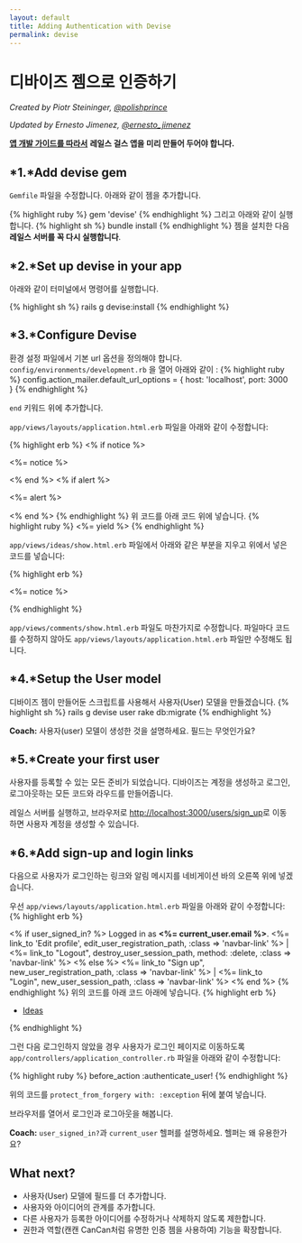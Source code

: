 ```yaml
---
layout: default
title: Adding Authentication with Devise
permalink: devise
---
```


# 디바이즈 젬으로 인증하기

*Created by Piotr Steininger, [@polishprince](https://twitter.com/polishprince)*

*Updated by Ernesto Jimenez, [@ernesto_jimenez](https://twitter.com/ernesto_jimenez)*

[**앱 개발 가이드를 따라서**](../app) **레일스 걸스 앱을 미리 만들어 두어야 합니다.**


## *1.*Add devise gem

`Gemfile` 파일을 수정합니다. 아래와 같이 젬을 추가합니다.

{% highlight ruby %}
gem 'devise'
{% endhighlight %}
그리고 아래와 같이 실행합니다.
{% highlight sh %}
bundle install
{% endhighlight %}
젬을 설치한 다음 **레일스 서버를 꼭 다시 실행합니다**.

## *2.*Set up devise in your app

아래와 같이 터미널에서 명령어를 실행합니다.

{% highlight sh %}
rails g devise:install
{% endhighlight %}


## *3.*Configure Devise

환경 설정 파일에서 기본 url 옵션을 정의해야 합니다. `config/environments/development.rb` 을 열어 아래와 같이 :
{% highlight ruby %}
   config.action_mailer.default_url_options = { host: 'localhost', port: 3000 }
{% endhighlight %}

`end` 키워드 위에 추가합니다.

`app/views/layouts/application.html.erb` 파일을 아래와 같이 수정합니다:

{% highlight erb %}
<% if notice %>
  <p class="alert alert-success"><%= notice %></p>
<% end %>
<% if alert %>
  <p class="alert alert-danger"><%= alert %></p>
<% end %>
{% endhighlight %}
위 코드를 아래 코드 위에 넣습니다.
{% highlight ruby %}
   <%= yield %>
{% endhighlight %}

`app/views/ideas/show.html.erb` 파일에서 아래와 같은 부분을 지우고 위에서 넣은 코드를 넣습니다:

{% highlight erb %}
<p id="notice"><%= notice %></p>
{% endhighlight %}

`app/views/comments/show.html.erb` 파일도 마찬가지로 수정합니다. 파일마다 코드를 수정하지 않아도 `app/views/layouts/application.html.erb` 파일만 수정해도 됩니다.

## *4.*Setup the User model

디바이즈 젬이 만들어둔 스크립트를 사용해서 사용자(User) 모델을 만들겠습니다.
{% highlight sh %}
   rails g devise user
   rake db:migrate
{% endhighlight %}

**Coach:** 사용자(user) 모델이 생성한 것을 설명하세요. 필드는 
무엇인가요?

## *5.*Create your first user

사용자를 등록할 수 있는 모든 준비가 되었습니다. 디바이즈는 계정을 생성하고 로그인, 로그아웃하는 모든 코드와 라우드를 만들어줍니다.

레일스 서버를 실행하고, 브라우저로 [http://localhost:3000/users/sign_up](http://localhost:3000/users/sign_up)로 이동하면 사용자 계정을 생성할 수 있습니다.

## *6.*Add sign-up and login links

다음으로 사용자가 로그인하는 링크와 알림 메시지를 네비게이션 바의 오른쪽 위에 넣겠습니다.

우선 `app/views/layouts/application.html.erb` 파일을 아래와 같이 수정합니다:
{% highlight erb %}
<p class="navbar-text pull-right">
<% if user_signed_in? %>
  Logged in as <strong><%= current_user.email %></strong>.
  <%= link_to 'Edit profile', edit_user_registration_path, :class => 'navbar-link' %> |
  <%= link_to "Logout", destroy_user_session_path, method: :delete, :class => 'navbar-link'  %>
<% else %>
  <%= link_to "Sign up", new_user_registration_path, :class => 'navbar-link'  %> |
  <%= link_to "Login", new_user_session_path, :class => 'navbar-link'  %>
<% end %>
{% endhighlight %}
위의 코드를 아래 코드 아래에 넣습니다.
{% highlight erb %}
<ul class="nav">
  <li class="active"><a href="/ideas">Ideas</a></li>
</ul>
{% endhighlight %}

그런 다음 로그인하지 않았을 경우 사용자가 로그인 페이지로 이동하도록 `app/controllers/application_controller.rb` 파일을 아래와 같이 수정합니다:

{% highlight ruby %}
  before_action :authenticate_user!
{% endhighlight %}

위의 코드를 `protect_from_forgery with: :exception` 뒤에 붙여 넣습니다.

브라우저를 열어서 로그인과 로그아웃을 해봅니다.

**Coach:** `user_signed_in?`과 `current_user` 헬퍼를 설명하세요. 헬퍼는 왜 유용한가요?

## What next?

* 사용자(User) 모델에 필드를 더 추가합니다.
* 사용자와 아이디어의 관계를 추가합니다.
* 다른 사용자가 등록한 아이디어를 수정하거나 삭제하지 않도록 제한합니다.
* 권한과 역할(캔캔 CanCan처럼 유명한 인증 젬을 사용하여) 기능을 확장합니다.


